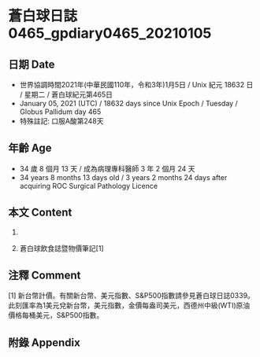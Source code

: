[_metadata_:encoding]: - "utf-8"
[_metadata_:language]: - "zh-Hant-TW"
[_metadata_:fileformat]: - "markdown"
[_metadata_:MIME_type]: - "text/plain"
[_metadata_:markdown_version]: - "commonmark version 0.29"
[_metadata_:markdown_spec]: - "https://spec.commonmark.org/0.29/"

# 蒼白球日誌0465_gpdiary0465_20210105 #

## 日期 Date ##

* 世界協調時間2021年(中華民國110年，令和3年)1月5日 / Unix 紀元 18632 日 / 星期二 / 蒼白球紀元第465日
* January 05, 2021 (UTC) / 18632 days since Unix Epoch / Tuesday / Globus Pallidum day 465
* 特殊註記: 口服A酸第248天

## 年齡 Age ##

* 34 歲 8 個月 13 天 / 成為病理專科醫師 3 年 2 個月 24 天
* 34 years 8 months 13 days old / 3 years 2 months 24 days after acquiring ROC Surgical Pathology Licence

## 本文 Content ##

1. 

    
2. 蒼白球飲食誌暨物價筆記[1]

    

## 注釋 Comment ##

[1] 新台幣計價。有關新台幣、美元指數、S&P500指數請參見蒼白球日誌0339。此刻匯率為1美元兌新台幣，美元指數，金價每盎司美元，西德州中級(WTI)原油價格每桶美元，S&P500指數。



## 附錄 Appendix ##

